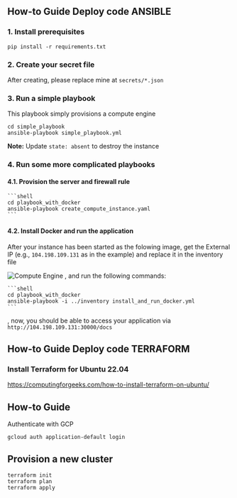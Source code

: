 ## How-to Guide Deploy code ANSIBLE
### 1. Install prerequisites
```shell
pip install -r requirements.txt
```

### 2. Create your secret file
After creating, please replace mine at `secrets/*.json`


### 3. Run a simple playbook
This playbook simply provisions a compute engine
```shell
cd simple_playbook
ansible-playbook simple_playbook.yml
```

**Note:** Update `state: absent` to destroy the instance

### 4. Run some more complicated playbooks
#### 4.1. Provision the server and firewall rule
    ```shell
    cd playbook_with_docker
    ansible-playbook create_compute_instance.yaml
    ```

#### 4.2. Install Docker and run the application
After your instance has been started as the folowing image, get the External IP (e.g., `104.198.109.131` as in the example) and replace it in the inventory file

![Compute Engine](./imgs/compute_engine.png)
, and run the following commands:
    
    ```shell
    cd playbook_with_docker
    ansible-playbook -i ../inventory install_and_run_docker.yml
    ```
, now, you should be able to access your application via `http://104.198.109.131:30000/docs`


## How-to Guide Deploy code TERRAFORM 
### Install Terraform for Ubuntu 22.04
https://computingforgeeks.com/how-to-install-terraform-on-ubuntu/

## How-to Guide
Authenticate with GCP
```shell
gcloud auth application-default login
```

## Provision a new cluster
```shell
terraform init
terraform plan
terraform apply
```